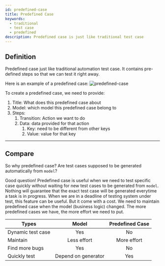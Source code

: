 ```yaml
---
id: predefined-case
title: Predefined Case
keywords:
  - traditional
  - test case
  - predefined
description: Predefined case is just like traditional test case
---
```


## Definition

Predefined case just like traditional automation test case. It contains pre-defined steps so that we can test it right away.

Here is an example of a predefined case:
![predefined-case](/img/docs/predefined-case/predefined-case.png)

To create a predefined case, we need to provide:

1. Title: What does this predefined case about
2. Model: which model this predefined case belong to
3. Steps:
    1. Transition: Action we want to do
    2. Data: data provided for that action
        1. Key: need to be different from other keys
        2. Value: value for that key

---

## Compare

So why predefined case? Are test cases supposed to be generated automatically from `model`?

Good question! Predefined case is useful when we need to test specific case quickly without waiting for new test cases to be generated from `model`. Nothing will guarantee that the exact test case will be generated everytime a task is in progress. When we are in a deadline of testing system under test, this feature can be useful. But it come with a cost. We need to maintain predefined case when the model (business logic) changed. The more predefined cases we have, the more effort we need to put.

| Types             | Model               | Predefined Case |
| ----------------- | :-----------------: | :-------------: |
| Dynamic test case | Yes                 | No              |
| Maintain          | Less effort         | More effort     |
| Find more bugs    | Yes                 | No              |
| Quickly test      | Depend on generator | Yes             |
